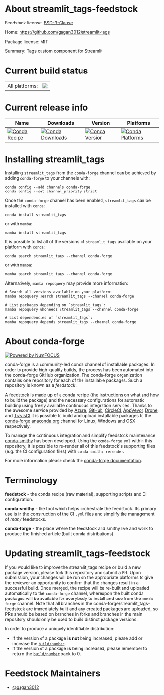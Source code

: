 About streamlit_tags-feedstock
==============================

Feedstock license: [BSD-3-Clause](https://github.com/conda-forge/streamlit_tags-feedstock/blob/main/LICENSE.txt)

Home: https://github.com/gagan3012/streamlit-tags

Package license: MIT

Summary: Tags custom component for Streamlit

Current build status
====================


<table><tr><td>All platforms:</td>
    <td>
      <a href="https://dev.azure.com/conda-forge/feedstock-builds/_build/latest?definitionId=12986&branchName=main">
        <img src="https://dev.azure.com/conda-forge/feedstock-builds/_apis/build/status/streamlit_tags-feedstock?branchName=main">
      </a>
    </td>
  </tr>
</table>

Current release info
====================

| Name | Downloads | Version | Platforms |
| --- | --- | --- | --- |
| [![Conda Recipe](https://img.shields.io/badge/recipe-streamlit_tags-green.svg)](https://anaconda.org/conda-forge/streamlit_tags) | [![Conda Downloads](https://img.shields.io/conda/dn/conda-forge/streamlit_tags.svg)](https://anaconda.org/conda-forge/streamlit_tags) | [![Conda Version](https://img.shields.io/conda/vn/conda-forge/streamlit_tags.svg)](https://anaconda.org/conda-forge/streamlit_tags) | [![Conda Platforms](https://img.shields.io/conda/pn/conda-forge/streamlit_tags.svg)](https://anaconda.org/conda-forge/streamlit_tags) |

Installing streamlit_tags
=========================

Installing `streamlit_tags` from the `conda-forge` channel can be achieved by adding `conda-forge` to your channels with:

```
conda config --add channels conda-forge
conda config --set channel_priority strict
```

Once the `conda-forge` channel has been enabled, `streamlit_tags` can be installed with `conda`:

```
conda install streamlit_tags
```

or with `mamba`:

```
mamba install streamlit_tags
```

It is possible to list all of the versions of `streamlit_tags` available on your platform with `conda`:

```
conda search streamlit_tags --channel conda-forge
```

or with `mamba`:

```
mamba search streamlit_tags --channel conda-forge
```

Alternatively, `mamba repoquery` may provide more information:

```
# Search all versions available on your platform:
mamba repoquery search streamlit_tags --channel conda-forge

# List packages depending on `streamlit_tags`:
mamba repoquery whoneeds streamlit_tags --channel conda-forge

# List dependencies of `streamlit_tags`:
mamba repoquery depends streamlit_tags --channel conda-forge
```


About conda-forge
=================

[![Powered by
NumFOCUS](https://img.shields.io/badge/powered%20by-NumFOCUS-orange.svg?style=flat&colorA=E1523D&colorB=007D8A)](https://numfocus.org)

conda-forge is a community-led conda channel of installable packages.
In order to provide high-quality builds, the process has been automated into the
conda-forge GitHub organization. The conda-forge organization contains one repository
for each of the installable packages. Such a repository is known as a *feedstock*.

A feedstock is made up of a conda recipe (the instructions on what and how to build
the package) and the necessary configurations for automatic building using freely
available continuous integration services. Thanks to the awesome service provided by
[Azure](https://azure.microsoft.com/en-us/services/devops/), [GitHub](https://github.com/),
[CircleCI](https://circleci.com/), [AppVeyor](https://www.appveyor.com/),
[Drone](https://cloud.drone.io/welcome), and [TravisCI](https://travis-ci.com/)
it is possible to build and upload installable packages to the
[conda-forge](https://anaconda.org/conda-forge) [anaconda.org](https://anaconda.org/)
channel for Linux, Windows and OSX respectively.

To manage the continuous integration and simplify feedstock maintenance
[conda-smithy](https://github.com/conda-forge/conda-smithy) has been developed.
Using the ``conda-forge.yml`` within this repository, it is possible to re-render all of
this feedstock's supporting files (e.g. the CI configuration files) with ``conda smithy rerender``.

For more information please check the [conda-forge documentation](https://conda-forge.org/docs/).

Terminology
===========

**feedstock** - the conda recipe (raw material), supporting scripts and CI configuration.

**conda-smithy** - the tool which helps orchestrate the feedstock.
                   Its primary use is in the construction of the CI ``.yml`` files
                   and simplify the management of *many* feedstocks.

**conda-forge** - the place where the feedstock and smithy live and work to
                  produce the finished article (built conda distributions)


Updating streamlit_tags-feedstock
=================================

If you would like to improve the streamlit_tags recipe or build a new
package version, please fork this repository and submit a PR. Upon submission,
your changes will be run on the appropriate platforms to give the reviewer an
opportunity to confirm that the changes result in a successful build. Once
merged, the recipe will be re-built and uploaded automatically to the
`conda-forge` channel, whereupon the built conda packages will be available for
everybody to install and use from the `conda-forge` channel.
Note that all branches in the conda-forge/streamlit_tags-feedstock are
immediately built and any created packages are uploaded, so PRs should be based
on branches in forks and branches in the main repository should only be used to
build distinct package versions.

In order to produce a uniquely identifiable distribution:
 * If the version of a package **is not** being increased, please add or increase
   the [``build/number``](https://docs.conda.io/projects/conda-build/en/latest/resources/define-metadata.html#build-number-and-string).
 * If the version of a package **is** being increased, please remember to return
   the [``build/number``](https://docs.conda.io/projects/conda-build/en/latest/resources/define-metadata.html#build-number-and-string)
   back to 0.

Feedstock Maintainers
=====================

* [@gagan3012](https://github.com/gagan3012/)

